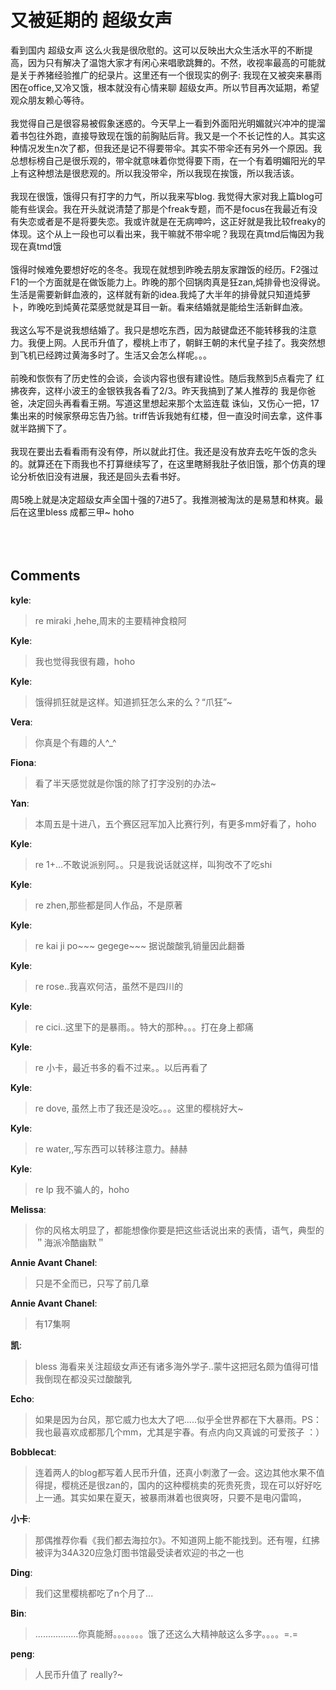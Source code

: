 # 又被延期的 超级女声

<div id="msgcns!9884D0A402622CB2!1010" class="bvMsg"><div>看到国内 超级女声 这么火我是很欣慰的。这可以反映出大众生活水平的不断提高，因为只有解决了温饱大家才有闲心来唱歌跳舞的。不然，收视率最高的可能就是关于养猪经验推广的纪录片。这里还有一个很现实的例子: 我现在又被突来暴雨困在office,又冷又饿，根本就没有心情来聊 超级女声。所以节目再次延期，希望观众朋友赖心等待。</div>
<div> </div>
<div>我觉得自己是很容易被假象迷惑的。今天早上一看到外面阳光明媚就兴冲冲的提溜着书包往外跑，直接导致现在饿的前胸贴后背。我又是一个不长记性的人。其实这种情况发生n次了都，但我还是记不得要带伞。其实不带伞还有另外一个原因。我总想标榜自己是很乐观的，带伞就意味着你觉得要下雨，在一个有着明媚阳光的早上有这种想法是很悲观的。所以我没带伞，所以我现在挨饿，所以我活该。</div>
<div> </div>
<div>我现在很饿，饿得只有打字的力气，所以我来写blog. 我觉得大家对我上篇blog可能有些误会。我在开头就说清楚了那是个freak专题，而不是focus在我最近有没有失恋或者是不是将要失恋。我或许就是在无病呻吟，这正好就是我比较freaky的体现。这个从上一段也可以看出来，我干嘛就不带伞呢？我现在真tmd后悔因为我现在真tmd饿</div>
<div> </div>
<div>饿得时候难免要想好吃的冬冬。我现在就想到昨晚去朋友家蹭饭的经历。F2强过F1的一个方面就是在做饭能力上。昨晚的那个回锅肉真是狂zan,炖排骨也没得说。生活是需要新鲜血液的，这样就有新的idea.我炖了大半年的排骨就只知道炖萝卜，昨晚吃到炖黄花菜感觉就是耳目一新。看来结婚就是能给生活新鲜血液。</div>
<div> </div>
<div>我这么写不是说我想结婚了。我只是想吃东西，因为敲键盘还不能转移我的注意力。我便上网。人民币升值了，樱桃上市了，朝鲜王朝的末代皇子挂了。我突然想到飞机已经跨过黄海多时了。生活又会怎么样呢。。。</div>
<div> </div>
<div>前晚和恢恢有了历史性的会谈，会谈内容也很有建设性。随后我熬到5点看完了 红拂夜奔，这样小波王的金银铁我各看了2/3。昨天我搞到了某人推荐的 我是你爸爸，决定回头再看看王朔。写道这里想起来那个太监连载 诛仙，又伤心一把，17集出来的时候家祭毋忘告乃翁。triff告诉我她有红楼，但一直没时间去拿，这件事就半路搁下了。</div>
<div> </div>
<div>我现在要出去看看雨有没有停，所以就此打住。我还是没有放弃去吃午饭的念头的。就算还在下雨我也不打算继续写了，在这里瞎掰我肚子依旧饿，那个仿真的理论分析依旧没有进展，我还是回头去看书好。</div>
<div> </div>
<div>周5晚上就是决定超级女声全国十强的7进5了。我推测被淘汰的是易慧和林爽。最后在这里bless 成都三甲~ hoho</div>
<div> </div>
<div> </div>
<div> </div></div>

## Comments

**kyle**:
> re  miraki ,hehe,周末的主要精神食粮阿

**Kyle**:
> 我也觉得我很有趣，hoho

**Kyle**:
> 饿得抓狂就是这样。知道抓狂怎么来的么？“爪狂”~

**Vera**:
> 你真是个有趣的人^_^

**Fiona**:
> 看了半天感觉就是你饿的除了打字没别的办法~

**Yan**:
> 本周五是十进八，五个赛区冠军加入比赛行列，有更多mm好看了，hoho

**Kyle**:
> re 1+...不敢说派别阿。。只是我说话就这样，叫狗改不了吃shi

**Kyle**:
> re zhen,那些都是同人作品，不是原著

**Kyle**:
> re kai ji po~~~ gegege~~~ 据说酸酸乳销量因此翻番

**Kyle**:
> re rose..我喜欢何洁，虽然不是四川的

**Kyle**:
> re  cici..这里下的是暴雨。。特大的那种。。。打在身上都痛

**Kyle**:
> re  小卡，最近书多的看不过来。。以后再看了

**Kyle**:
> re dove, 虽然上市了我还是没吃。。。这里的樱桃好大~

**Kyle**:
> re water,,写东西可以转移注意力。赫赫

**Kyle**:
> re lp 我不骗人的，hoho

**Melissa**:
> 你的风格太明显了，都能想像你要是把这些话说出来的表情，语气，典型的＂海派冷酷幽默＂

**Annie Avant Chanel**:
> 只是不全而已，只写了前几章

**Annie Avant Chanel**:
> 有17集啊

**凯**:
> bless 海看来关注超级女声还有诸多海外学子..蒙牛这把冠名颇为值得可惜我倒现在都没买过酸酸乳

**Echo**:
> 如果是因为台风，那它威力也太大了吧.....似乎全世界都在下大暴雨。PS：我也最喜欢成都那几个mm，尤其是宇春。有点内向又真诚的可爱孩子 ：）

**Bobblecat**:
> 连着两人的blog都写着人民币升值，还真小刺激了一会。这边其他水果不值得提，樱桃还是很zan的，国内的这种樱桃卖的死贵死贵，现在可以好好吃上一通。其实如果在夏天，被暴雨淋着也很爽呀，只要不是电闪雷鸣，

**小卡**:
> 那偶推荐你看《我们都去海拉尔》。不知道网上能不能找到。还有喔，红拂被评为34A320应急灯图书馆最受读者欢迎的书之一也

**Ding**:
> 我们这里樱桃都吃了n个月了...

**Bin**:
> .................你真能掰。。。。。。。饿了还这么大精神敲这么多字。。。。=.=

**peng**:
> 人民币升值了 really?~

